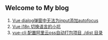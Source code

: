 ## Welcome to My blog

1. [Vue dialog弹窗中无法为input添加autofocus](1.md)
2. [Vue i18n 切换语言的小坑](2.md)
3. [vue-cli 配置阿里云oss自动打包项目 ./dist 目录](3.md)